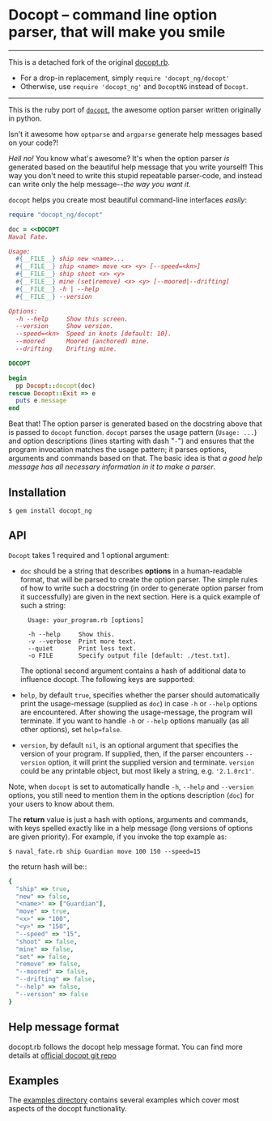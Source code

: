 # Docopt – command line option parser, that will make you smile

---

This is a detached fork of the original [docopt.rb](https://github.com/docopt/docopt.rb).

- For a drop-in replacement, simply `require 'docopt_ng/docopt'`
- Otherwise, use `require 'docopt_ng'` and `DocoptNG` instead of `Docopt`.

---

This is the ruby port of [`docopt`](https://github.com/docopt/docopt),
the awesome option parser written originally in python.

Isn't it awesome how `optparse` and `argparse` generate help messages
based on your code?!

*Hell no!*  You know what's awesome?  It's when the option parser *is* generated
based on the beautiful help message that you write yourself!  This way
you don't need to write this stupid repeatable parser-code, and instead can
write only the help message--*the way you want it*.

`docopt` helps you create most beautiful command-line interfaces *easily*:

```ruby
require "docopt_ng/docopt"

doc = <<DOCOPT
Naval Fate.

Usage:
  #{__FILE__} ship new <name>...
  #{__FILE__} ship <name> move <x> <y> [--speed=<kn>]
  #{__FILE__} ship shoot <x> <y>
  #{__FILE__} mine (set|remove) <x> <y> [--moored|--drifting]
  #{__FILE__} -h | --help
  #{__FILE__} --version

Options:
  -h --help     Show this screen.
  --version     Show version.
  --speed=<kn>  Speed in knots [default: 10].
  --moored      Moored (anchored) mine.
  --drifting    Drifting mine.

DOCOPT

begin
  pp Docopt::docopt(doc)
rescue Docopt::Exit => e
  puts e.message
end
```

Beat that! The option parser is generated based on the docstring above that is
passed to `docopt` function.  `docopt` parses the usage pattern
(`Usage: ...`) and option descriptions (lines starting with dash "`-`") and
ensures that the program invocation matches the usage pattern; it parses
options, arguments and commands based on that. The basic idea is that
*a good help message has all necessary information in it to make a parser*.

## Installation


```shell
$ gem install docopt_ng
```


## API

`Docopt` takes 1 required and 1 optional argument:

- `doc` should be a string that
  describes **options** in a human-readable format, that will be parsed to create
  the option parser.  The simple rules of how to write such a docstring
  (in order to generate option parser from it successfully) are given in the next
  section. Here is a quick example of such a string:

        Usage: your_program.rb [options]

        -h --help     Show this.
        -v --verbose  Print more text.
        --quiet       Print less text.
        -o FILE       Specify output file [default: ./test.txt].

  The optional second argument contains a hash of additional data to influence
  docopt. The following keys are supported: 

- `help`, by default `true`, specifies whether the parser should automatically
  print the usage-message (supplied as `doc`) in case `-h` or `--help` options
  are encountered. After showing the usage-message, the program will terminate.
  If you want to handle `-h` or `--help` options manually (as all other options),
  set `help=false`.

- `version`, by default `nil`, is an optional argument that specifies the
  version of your program. If supplied, then, if the parser encounters
  `--version` option, it will print the supplied version and terminate.
  `version` could be any printable object, but most likely a string,
  e.g. `'2.1.0rc1'`.

Note, when `docopt` is set to automatically handle `-h`, `--help` and
`--version` options, you still need to mention them in the options description
(`doc`) for your users to know about them.

The **return** value is just a hash with options, arguments and commands,
with keys spelled exactly like in a help message
(long versions of options are given priority). For example, if you invoke
the top example as:

```
$ naval_fate.rb ship Guardian move 100 150 --speed=15
```

the return hash will be::

```ruby
{
  "ship" => true,
  "new" => false,
  "<name>" => ["Guardian"],
  "move" => true,
  "<x>" => "100",
  "<y>" => "150",
  "--speed" => "15",
  "shoot" => false,
  "mine" => false,
  "set" => false,
  "remove" => false,
  "--moored" => false,
  "--drifting" => false,
  "--help" => false,
  "--version" => false
}
```

## Help message format

docopt.rb follows the docopt help message format.
You can find more details at
[official docopt git repo](https://github.com/docopt/docopt#help-message-format)


## Examples

The [examples directory](examples) contains several examples which cover most
aspects of the docopt functionality. 
